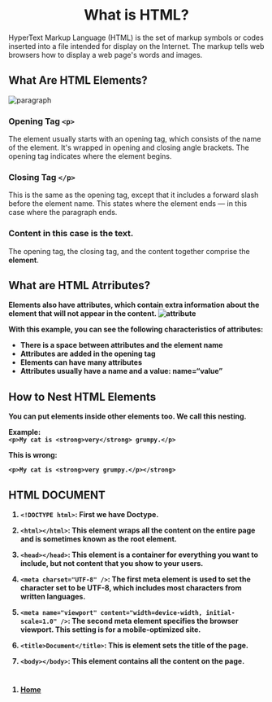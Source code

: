 #   <center><b>What is HTML?</b></center>

HyperText Markup Language (HTML) is the set of markup symbols or codes inserted into a file intended for display on the Internet. The markup tells web browsers how to display a web page's words and images.

##  <b>What Are HTML Elements?</b>

![paragraph](https://www.freecodecamp.org/news/content/images/size/w1600/2021/01/Screen-Shot-2021-01-11-at-1.16.34-PM.png)
### Opening Tag    ```<p>```

The element usually starts with an opening tag, which consists of the name of the element. It's wrapped in opening and closing angle brackets. The opening tag indicates where the element begins.

### <b>Closing Tag</b> ```</p>```

This is the same as the opening tag, except that it includes a forward slash before the element name. This states where the element ends — in this case where the paragraph ends.

### <b>Content</b> in this case is the text.

The opening tag, the closing tag, and the content together comprise the <b>element</b>.

## <b>What are HTML Atrributes?

Elements also have attributes, which contain extra information about the element that will not appear in the content.
![attribute](https://developer.mozilla.org/en-US/docs/Learn/Getting_started_with_the_web/HTML_basics/grumpy-cat-attribute-small.png)

With this example, you can see the following characteristics of attributes:

* There is a space between attributes and the element name
* Attributes are added in the opening tag
* Elements can have many attributes
* Attributes usually have a name and a value: name=“value”



## <b>How to Nest HTML Elements</b>

You can put elements inside other elements too. We call this nesting.

Example:  
```<p>My cat is <strong>very</strong> grumpy.</p>```

This is wrong:

```<p>My cat is <strong>very grumpy.</p></strong>```


## <b>HTML DOCUMENT</b>

1. ```<!DOCTYPE html>```: First we have Doctype.

2. ```<html></html>```: This element wraps all the content on the entire page and is sometimes known as the root element.

3. ```<head></head>```: This element is a container for everything you want to include, but not content that you show to your users.

4. ```<meta charset="UTF-8" />```: The first meta element is used to set the character set to be UTF-8, which includes most characters from written languages.

5. ```<meta name="viewport" content="width=device-width, initial-scale=1.0" />```: The second meta element specifies the browser viewport. This setting is for a mobile-optimized site.

6. ```<title>Document</title>```: This is element sets the title of the page.

7. ```<body></body>```: This element contains all the content on the page.

#

1.  [Home](https://ltarran.github.io/reading-notes)

